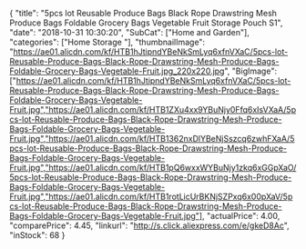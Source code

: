 {
	"title": "5pcs lot Reusable Produce Bags Black Rope Drawstring Mesh Produce Bags  Foldable Grocery Bags Vegetable Fruit Storage Pouch S1",
	"date": "2018-10-31 10:30:20",
	"SubCat": ["Home and Garden"],
	"categories": ["Home Storage "],
	"thumbnailImage": "https://ae01.alicdn.com/kf/HTB1hJtipndYBeNkSmLyq6xfnVXaC/5pcs-lot-Reusable-Produce-Bags-Black-Rope-Drawstring-Mesh-Produce-Bags-Foldable-Grocery-Bags-Vegetable-Fruit.jpg_220x220.jpg",
	"BigImage": ["https://ae01.alicdn.com/kf/HTB1hJtipndYBeNkSmLyq6xfnVXaC/5pcs-lot-Reusable-Produce-Bags-Black-Rope-Drawstring-Mesh-Produce-Bags-Foldable-Grocery-Bags-Vegetable-Fruit.jpg","https://ae01.alicdn.com/kf/HTB1ZXu4xx9YBuNjy0Ffq6xIsVXaA/5pcs-lot-Reusable-Produce-Bags-Black-Rope-Drawstring-Mesh-Produce-Bags-Foldable-Grocery-Bags-Vegetable-Fruit.jpg","https://ae01.alicdn.com/kf/HTB1362nxDlYBeNjSszcq6zwhFXaA/5pcs-lot-Reusable-Produce-Bags-Black-Rope-Drawstring-Mesh-Produce-Bags-Foldable-Grocery-Bags-Vegetable-Fruit.jpg","https://ae01.alicdn.com/kf/HTB1pQ6wxxWYBuNjy1zkq6xGGpXaO/5pcs-lot-Reusable-Produce-Bags-Black-Rope-Drawstring-Mesh-Produce-Bags-Foldable-Grocery-Bags-Vegetable-Fruit.jpg","https://ae01.alicdn.com/kf/HTB1rotLicUrBKNjSZPxq6x00pXaV/5pcs-lot-Reusable-Produce-Bags-Black-Rope-Drawstring-Mesh-Produce-Bags-Foldable-Grocery-Bags-Vegetable-Fruit.jpg"],
	"actualPrice": 4.00,
	"comparePrice": 4.45,
	"linkurl": "http://s.click.aliexpress.com/e/gkeD8Ac",
	"inStock": 68
}
